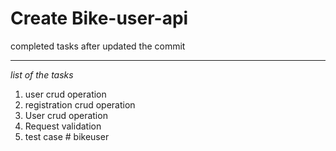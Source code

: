 

# Create Bike-user-api 
completed tasks after updated the commit

****
_list of the tasks_
1. user crud operation
2. registration crud operation
3. User crud operation
4. Request validation
5. test case # bikeuser
